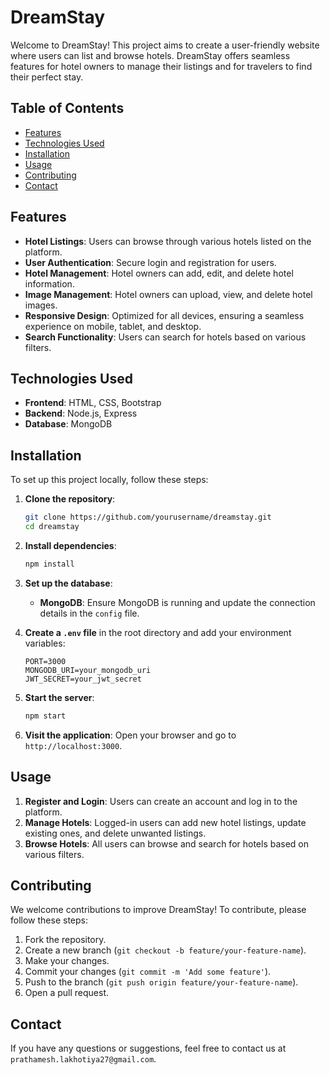 # DreamStay

Welcome to DreamStay! This project aims to create a user-friendly website where users can list and browse hotels. DreamStay offers seamless features for hotel owners to manage their listings and for travelers to find their perfect stay.

## Table of Contents

- [Features](#features)
- [Technologies Used](#technologies-used)
- [Installation](#installation)
- [Usage](#usage)
- [Contributing](#contributing)
- [Contact](#contact)

## Features

- **Hotel Listings**: Users can browse through various hotels listed on the platform.
- **User Authentication**: Secure login and registration for users.
- **Hotel Management**: Hotel owners can add, edit, and delete hotel information.
- **Image Management**: Hotel owners can upload, view, and delete hotel images.
- **Responsive Design**: Optimized for all devices, ensuring a seamless experience on mobile, tablet, and desktop.
- **Search Functionality**: Users can search for hotels based on various filters.

## Technologies Used

- **Frontend**: HTML, CSS, Bootstrap
- **Backend**: Node.js, Express
- **Database**: MongoDB

## Installation

To set up this project locally, follow these steps:

1. **Clone the repository**:
    ```bash
    git clone https://github.com/yourusername/dreamstay.git
    cd dreamstay
    ```

2. **Install dependencies**:
    ```bash
    npm install
    ```

3. **Set up the database**:
    - **MongoDB**: Ensure MongoDB is running and update the connection details in the `config` file.

4. **Create a `.env` file** in the root directory and add your environment variables:
    ```plaintext
    PORT=3000
    MONGODB_URI=your_mongodb_uri
    JWT_SECRET=your_jwt_secret
    ```

5. **Start the server**:
    ```bash
    npm start
    ```

6. **Visit the application**:
    Open your browser and go to `http://localhost:3000`.

## Usage

1. **Register and Login**: Users can create an account and log in to the platform.
2. **Manage Hotels**: Logged-in users can add new hotel listings, update existing ones, and delete unwanted listings.
3. **Browse Hotels**: All users can browse and search for hotels based on various filters.

## Contributing

We welcome contributions to improve DreamStay! To contribute, please follow these steps:

1. Fork the repository.
2. Create a new branch (`git checkout -b feature/your-feature-name`).
3. Make your changes.
4. Commit your changes (`git commit -m 'Add some feature'`).
5. Push to the branch (`git push origin feature/your-feature-name`).
6. Open a pull request.


## Contact

If you have any questions or suggestions, feel free to contact us at `prathamesh.lakhotiya27@gmail.com`.
